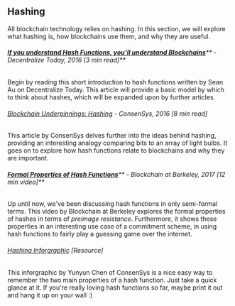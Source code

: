 ## Hashing

All blockchain technology relies on hashing. In this section, we will explore what hashing is, how blockchains use them, and why they are useful.

###### [**If you understand Hash Functions, you’ll understand Blockchains**](https://decentralize.today/if-you-understand-hash-functions-youll-understand-blockchains-9088307b745d)**  - Decentralize Today, 2016 \[3 min read\]**

Begin by reading this short introduction to hash functions written by Sean Au on Decentralize Today.  This article will provide a basic model by which to think about hashes, which will be expanded upon by further articles.

###### [Blockchain Underpinnings: Hashing](https://medium.com/@ConsenSys/blockchain-underpinnings-hashing-7f4746cbd66b) - ConsenSys, 2016 \[8 min read\]

This article by ConsenSys delves further into the ideas behind hashing, providing an interesting analogy comparing bits to an array of light bulbs.  It goes on to explore how hash functions relate to blockchains and why they are important.

###### [**Formal Properties of Hash Functions**](https://www.youtube.com/embed/pCgD3RgXHEE?start=2433&end=3156&version=3)** - Blockchain at Berkeley, 2017 \[12 min video\]**

Up until now, we've been discussing hash functions in only semi-formal terms.  This video by Blockchain at Berkeley explores the formal properties of hashes in terms of _preimage resistance_.  Furthermore, it shows these properties in an interesting use case of a commitment scheme, in using hash functions to fairly play a guessing game over the internet.

###### [Hashing Inforgraphic](https://media.consensys.net/guide-hashing-33dc0467c126) \[Resource\]

This inforgraphic by Yunyun Chen of ConsenSys is a nice easy way to remember the two main properties of a hash function.  Just take a quick glance at it.  If you're really loving hash functions so far, maybe print it out and hang it up on your wall :\)

#### 



